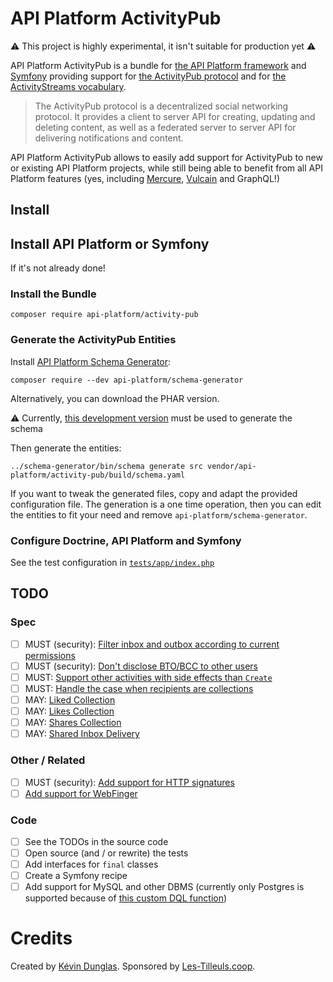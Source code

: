 # API Platform ActivityPub

⚠️ This project is highly experimental, it isn't suitable for production yet ⚠️

API Platform ActivityPub is a bundle for [the API Platform framework](https://api-platform.com) and
[Symfony](https://symfony.com) providing support for [the ActivityPub protocol](https://www.w3.org/TR/activitypub/) and
for [the ActivityStreams vocabulary](https://www.w3.org/TR/activitystreams-core/).

> The ActivityPub protocol is a decentralized social networking protocol.
> It provides a client to server API for creating, updating and deleting content, as well as a federated server to
> server API for delivering notifications and content.

API Platform ActivityPub allows to easily add support for ActivityPub to new or existing API Platform projects,
while still being able to benefit from all API Platform features (yes, including [Mercure](https://mercure.rocks),
[Vulcain](https://vulcain.rocks) and GraphQL!)

## Install

## Install API Platform or Symfony

If it's not already done!

### Install the Bundle

    composer require api-platform/activity-pub

### Generate the ActivityPub Entities

Install [API Platform Schema Generator](https://api-platform.com/docs/schema-generator/):

    composer require --dev api-platform/schema-generator

Alternatively, you can download the PHAR version.

⚠️ Currently, [this development version](https://github.com/api-platform/schema-generator/pull/204) must be used to generate the schema

Then generate the entities:

    ../schema-generator/bin/schema generate src vendor/api-platform/activity-pub/build/schema.yaml

If you want to tweak the generated files, copy and adapt the provided configuration file.
The generation is a one time operation, then you can edit the entities to fit your need and remove `api-platform/schema-generator`.

### Configure Doctrine, API Platform and Symfony

See the test configuration in [`tests/app/index.php`](tests/app/index.php)

## TODO

### Spec

* [ ] MUST (security): [Filter inbox and outbox according to current permissions](https://www.w3.org/TR/activitypub/#delivery)
* [ ] MUST (security): [Don't disclose BTO/BCC to other users](https://www.w3.org/TR/activitystreams-vocabulary/#audienceTargeting)
* [ ] MUST: [Support other activities with side effects than `Create`](https://www.w3.org/TR/activitypub/#server-to-server-interactions)
* [ ] MUST: [Handle the case when recipients are collections](https://www.w3.org/TR/activitypub/#delivery)
* [ ] MAY: [Liked Collection](https://www.w3.org/TR/activitypub/#liked)
* [ ] MAY: [Likes Collection](https://www.w3.org/TR/activitypub/#likes)
* [ ] MAY: [Shares Collection](https://www.w3.org/TR/activitypub/#shares)
* [ ] MAY: [Shared Inbox Delivery](https://www.w3.org/TR/activitypub/#shared-inbox-delivery)

### Other / Related

* [ ] MUST (security): [Add support for HTTP signatures](https://tools.ietf.org/html/draft-ietf-httpbis-message-signatures)
* [ ] [Add support for WebFinger](https://tools.ietf.org/html/rfc7033)

### Code

* [ ] See the TODOs in the source code
* [ ] Open source (and / or rewrite) the tests
* [ ] Add interfaces for `final` classes
* [ ] Create a Symfony recipe
* [ ] Add support for MySQL and other DBMS (currently only Postgres is supported because of [this custom DQL function](src/Doctrine/JsonbAtGreater.php))

# Credits

Created by [Kévin Dunglas](https://dunglas.fr). Sponsored by [Les-Tilleuls.coop](https://les-tilleuls.coop).
